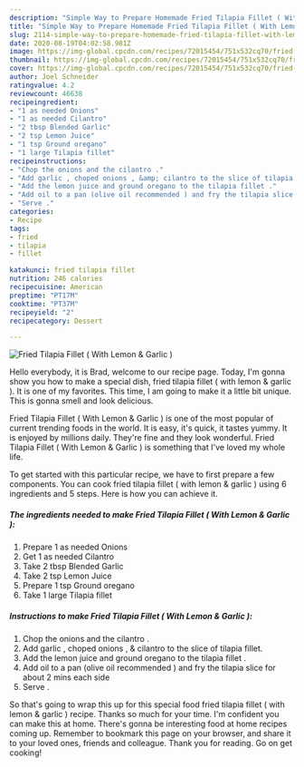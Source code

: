 ```yaml
---
description: "Simple Way to Prepare Homemade Fried Tilapia Fillet ( With Lemon &amp;amp; Garlic )"
title: "Simple Way to Prepare Homemade Fried Tilapia Fillet ( With Lemon &amp;amp; Garlic )"
slug: 2114-simple-way-to-prepare-homemade-fried-tilapia-fillet-with-lemon-and-amp-garlic
date: 2020-08-19T04:02:58.981Z
image: https://img-global.cpcdn.com/recipes/72015454/751x532cq70/fried-tilapia-fillet-with-lemon-garlic-recipe-main-photo.jpg
thumbnail: https://img-global.cpcdn.com/recipes/72015454/751x532cq70/fried-tilapia-fillet-with-lemon-garlic-recipe-main-photo.jpg
cover: https://img-global.cpcdn.com/recipes/72015454/751x532cq70/fried-tilapia-fillet-with-lemon-garlic-recipe-main-photo.jpg
author: Joel Schneider
ratingvalue: 4.2
reviewcount: 46638
recipeingredient:
- "1 as needed Onions"
- "1 as needed Cilantro"
- "2 tbsp Blended Garlic"
- "2 tsp Lemon Juice"
- "1 tsp Ground oregano"
- "1 large Tilapia fillet"
recipeinstructions:
- "Chop the onions and the cilantro ."
- "Add garlic , choped onions , &amp; cilantro to the slice of tilapia fillet."
- "Add the lemon juice and ground oregano to the tilapia fillet ."
- "Add oil to a pan (olive oil recommended ) and fry the tilapia slice for about 2 mins each side"
- "Serve ."
categories:
- Recipe
tags:
- fried
- tilapia
- fillet

katakunci: fried tilapia fillet 
nutrition: 246 calories
recipecuisine: American
preptime: "PT17M"
cooktime: "PT37M"
recipeyield: "2"
recipecategory: Dessert

---
```



![Fried Tilapia Fillet ( With Lemon &amp; Garlic )](https://img-global.cpcdn.com/recipes/72015454/751x532cq70/fried-tilapia-fillet-with-lemon-garlic-recipe-main-photo.jpg)

Hello everybody, it is Brad, welcome to our recipe page. Today, I'm gonna show you how to make a special dish, fried tilapia fillet ( with lemon &amp; garlic ). It is one of my favorites. This time, I am going to make it a little bit unique. This is gonna smell and look delicious.

Fried Tilapia Fillet ( With Lemon &amp; Garlic ) is one of the most popular of current trending foods in the world. It is easy, it's quick, it tastes yummy. It is enjoyed by millions daily. They're fine and they look wonderful. Fried Tilapia Fillet ( With Lemon &amp; Garlic ) is something that I've loved my whole life.




To get started with this particular recipe, we have to first prepare a few components. You can cook fried tilapia fillet ( with lemon &amp; garlic ) using 6 ingredients and 5 steps. Here is how you can achieve it.

<!--inarticleads1-->

##### The ingredients needed to make Fried Tilapia Fillet ( With Lemon &amp; Garlic ):

1. Prepare 1 as needed Onions
1. Get 1 as needed Cilantro
1. Take 2 tbsp Blended Garlic
1. Take 2 tsp Lemon Juice
1. Prepare 1 tsp Ground oregano
1. Take 1 large Tilapia fillet




<!--inarticleads2-->

##### Instructions to make Fried Tilapia Fillet ( With Lemon &amp; Garlic ):

1. Chop the onions and the cilantro .
1. Add garlic , choped onions , &amp; cilantro to the slice of tilapia fillet.
1. Add the lemon juice and ground oregano to the tilapia fillet .
1. Add oil to a pan (olive oil recommended ) and fry the tilapia slice for about 2 mins each side
1. Serve .




So that's going to wrap this up for this special food fried tilapia fillet ( with lemon &amp; garlic ) recipe. Thanks so much for your time. I'm confident you can make this at home. There's gonna be interesting food at home recipes coming up. Remember to bookmark this page on your browser, and share it to your loved ones, friends and colleague. Thank you for reading. Go on get cooking!
